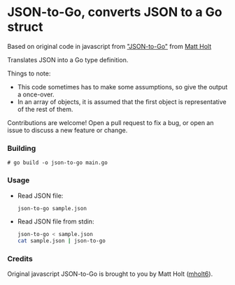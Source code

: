 # JSON-to-Go, converts JSON to a Go struct

Based on original code in javascript from ["JSON-to-Go"](https://github.com/mholt/json-to-go) from [Matt Holt](https://github.com/mholt)

Translates JSON into a Go type definition. 

Things to note:

- This code sometimes has to make some assumptions, so give the output a once-over.
- In an array of objects, it is assumed that the first object is representative of the rest of them.

Contributions are welcome! Open a pull request to fix a bug, or open an issue to discuss a new feature or change.

### Building

```
# go build -o json-to-go main.go
```

### Usage

- Read JSON file:

  ```sh
  json-to-go sample.json
  ```

- Read JSON file from stdin:

  ```sh
  json-to-go < sample.json
  cat sample.json | json-to-go
  ```

### Credits

Original javascript JSON-to-Go is brought to you by Matt Holt ([mholt6](https://twitter.com/mholt6)).
